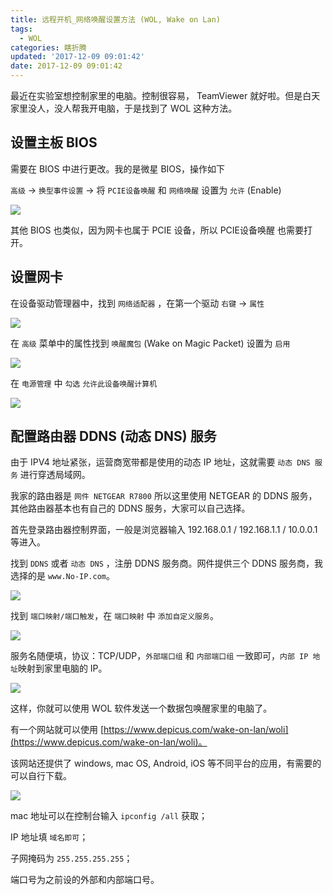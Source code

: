 ```yaml
---
title: 远程开机_网络唤醒设置方法 (WOL, Wake on Lan) 
tags:
  - WOL
categories: 瞎折腾
updated: '2017-12-09 09:01:42'
date: 2017-12-09 09:01:42
---
```


最近在实验室想控制家里的电脑。控制很容易， TeamViewer 就好啦。但是白天家里没人，没人帮我开电脑，于是找到了 WOL 这种方法。

<!--more-->




## 设置主板 BIOS

需要在 BIOS 中进行更改。我的是微星 BIOS，操作如下

`高级` -> `换型事件设置` -> 将 `PCIE设备唤醒` 和 `网络唤醒` 设置为 `允许` (Enable)

![](http://7xvx4s.com2.z0.glb.qiniucdn.com/17-12-09-007.jpg)

其他 BIOS 也类似，因为网卡也属于 PCIE 设备，所以 PCIE设备唤醒 也需要打开。


## 设置网卡

在设备驱动管理器中，找到 `网络适配器` ，在第一个驱动 `右键` -> `属性`

![](http://7xvx4s.com2.z0.glb.qiniucdn.com/17-12-09-001.png)

在 `高级` 菜单中的属性找到 `唤醒魔包` (Wake on Magic Packet) 设置为 `启用`

![](http://7xvx4s.com2.z0.glb.qiniucdn.com/17-12-09-002.png)

在 `电源管理` 中 `勾选` `允许此设备唤醒计算机`

![](http://7xvx4s.com2.z0.glb.qiniucdn.com/17-12-09-003.png)

## 配置路由器 DDNS (动态 DNS) 服务

由于 IPV4 地址紧张，运营商宽带都是使用的动态 IP 地址，这就需要 `动态 DNS 服务` 进行穿透局域网。

我家的路由器是 `网件 NETGEAR R7800` 所以这里使用 NETGEAR 的 DDNS 服务，其他路由器基本也有自己的 DDNS 服务，大家可以自己选择。

首先登录路由器控制界面，一般是浏览器输入 192.168.0.1 / 192.168.1.1 / 10.0.0.1 等进入。

找到 `DDNS`  或者 `动态 DNS` ，注册 DDNS 服务商。网件提供三个 DDNS 服务商，我选择的是 `www.No-IP.com`。

![](http://7xvx4s.com2.z0.glb.qiniucdn.com/17-12-09-004.png)

找到 `端口映射/端口触发`，在 `端口映射` 中 `添加自定义服务`。

![](http://7xvx4s.com2.z0.glb.qiniucdn.com/17-12-09-005.png)

服务名随便填，协议：TCP/UDP，`外部端口组` 和 `内部端口组` 一致即可，`内部 IP 地址`映射到家里电脑的 IP。

![](http://7xvx4s.com2.z0.glb.qiniucdn.com/17-12-09-010.png)

这样，你就可以使用 WOL 软件发送一个数据包唤醒家里的电脑了。

有一个网站就可以使用 [https://www.depicus.com/wake-on-lan/woli](https://www.depicus.com/wake-on-lan/woli)。

该网站还提供了 windows, mac OS, Android, iOS 等不同平台的应用，有需要的可以自行下载。

![](http://7xvx4s.com2.z0.glb.qiniucdn.com/17-12-09-006.png)

mac 地址可以在控制台输入 `ipconfig /all` 获取；

IP 地址填 `域名即可`；

子网掩码为 `255.255.255.255`；

端口号为之前设的外部和内部端口号。
